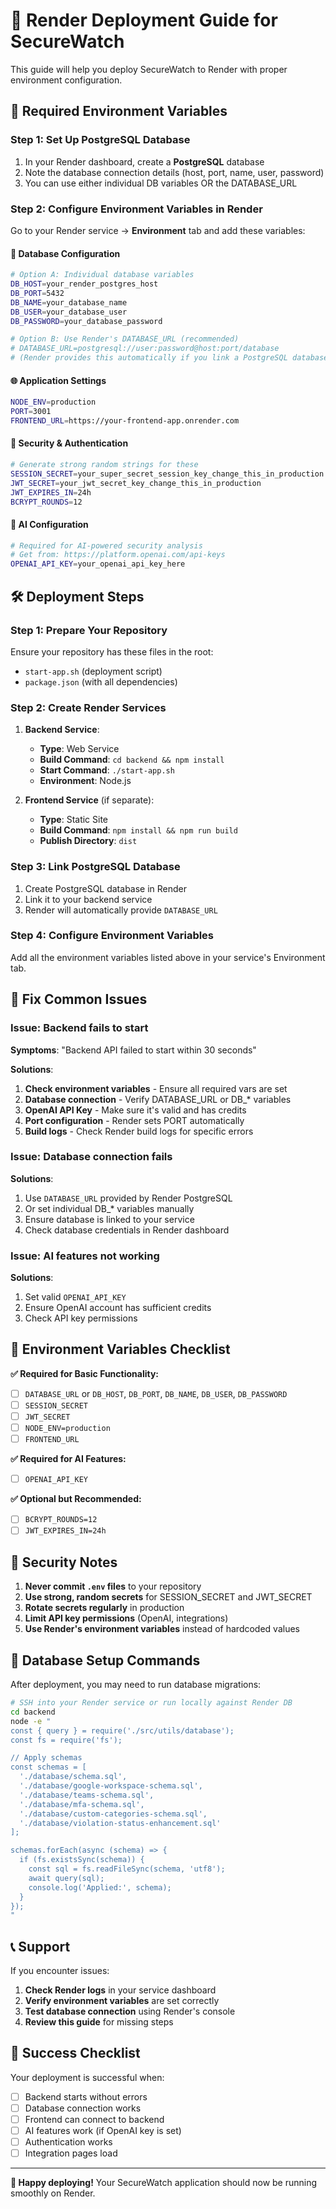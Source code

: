 # 🚀 Render Deployment Guide for SecureWatch

This guide will help you deploy SecureWatch to Render with proper environment configuration.

## 🔧 **Required Environment Variables**

### **Step 1: Set Up PostgreSQL Database**

1. In your Render dashboard, create a **PostgreSQL** database
2. Note the database connection details (host, port, name, user, password)
3. You can use either individual DB variables OR the DATABASE_URL

### **Step 2: Configure Environment Variables in Render**

Go to your Render service → **Environment** tab and add these variables:

#### **🔐 Database Configuration**
```bash
# Option A: Individual database variables
DB_HOST=your_render_postgres_host
DB_PORT=5432
DB_NAME=your_database_name
DB_USER=your_database_user
DB_PASSWORD=your_database_password

# Option B: Use Render's DATABASE_URL (recommended)
# DATABASE_URL=postgresql://user:password@host:port/database
# (Render provides this automatically if you link a PostgreSQL database)
```

#### **🌐 Application Settings**
```bash
NODE_ENV=production
PORT=3001
FRONTEND_URL=https://your-frontend-app.onrender.com
```

#### **🔑 Security & Authentication**
```bash
# Generate strong random strings for these
SESSION_SECRET=your_super_secret_session_key_change_this_in_production
JWT_SECRET=your_jwt_secret_key_change_this_in_production
JWT_EXPIRES_IN=24h
BCRYPT_ROUNDS=12
```

#### **🤖 AI Configuration**
```bash
# Required for AI-powered security analysis
# Get from: https://platform.openai.com/api-keys
OPENAI_API_KEY=your_openai_api_key_here
```

## 🛠️ **Deployment Steps**

### **Step 1: Prepare Your Repository**

Ensure your repository has these files in the root:
- `start-app.sh` (deployment script)
- `package.json` (with all dependencies)

### **Step 2: Create Render Services**

1. **Backend Service**:
   - **Type**: Web Service
   - **Build Command**: `cd backend && npm install`
   - **Start Command**: `./start-app.sh`
   - **Environment**: Node.js

2. **Frontend Service** (if separate):
   - **Type**: Static Site
   - **Build Command**: `npm install && npm run build`
   - **Publish Directory**: `dist`

### **Step 3: Link PostgreSQL Database**

1. Create PostgreSQL database in Render
2. Link it to your backend service
3. Render will automatically provide `DATABASE_URL`

### **Step 4: Configure Environment Variables**

Add all the environment variables listed above in your service's Environment tab.

## 🔧 **Fix Common Issues**

### **Issue: Backend fails to start**

**Symptoms**: "Backend API failed to start within 30 seconds"

**Solutions**:
1. **Check environment variables** - Ensure all required vars are set
2. **Database connection** - Verify DATABASE_URL or DB_* variables
3. **OpenAI API Key** - Make sure it's valid and has credits
4. **Port configuration** - Render sets PORT automatically
5. **Build logs** - Check Render build logs for specific errors

### **Issue: Database connection fails**

**Solutions**:
1. Use `DATABASE_URL` provided by Render PostgreSQL
2. Or set individual DB_* variables manually
3. Ensure database is linked to your service
4. Check database credentials in Render dashboard

### **Issue: AI features not working**

**Solutions**:
1. Set valid `OPENAI_API_KEY`
2. Ensure OpenAI account has sufficient credits
3. Check API key permissions

## 🎯 **Environment Variables Checklist**

**✅ Required for Basic Functionality:**
- [ ] `DATABASE_URL` or `DB_HOST`, `DB_PORT`, `DB_NAME`, `DB_USER`, `DB_PASSWORD`
- [ ] `SESSION_SECRET`
- [ ] `JWT_SECRET`
- [ ] `NODE_ENV=production`
- [ ] `FRONTEND_URL`

**✅ Required for AI Features:**
- [ ] `OPENAI_API_KEY`

**✅ Optional but Recommended:**
- [ ] `BCRYPT_ROUNDS=12`
- [ ] `JWT_EXPIRES_IN=24h`

## 🚨 **Security Notes**

1. **Never commit `.env` files** to your repository
2. **Use strong, random secrets** for SESSION_SECRET and JWT_SECRET
3. **Rotate secrets regularly** in production
4. **Limit API key permissions** (OpenAI, integrations)
5. **Use Render's environment variables** instead of hardcoded values

## 🔄 **Database Setup Commands**

After deployment, you may need to run database migrations:

```bash
# SSH into your Render service or run locally against Render DB
cd backend
node -e "
const { query } = require('./src/utils/database');
const fs = require('fs');

// Apply schemas
const schemas = [
  './database/schema.sql',
  './database/google-workspace-schema.sql',
  './database/teams-schema.sql',
  './database/mfa-schema.sql',
  './database/custom-categories-schema.sql',
  './database/violation-status-enhancement.sql'
];

schemas.forEach(async (schema) => {
  if (fs.existsSync(schema)) {
    const sql = fs.readFileSync(schema, 'utf8');
    await query(sql);
    console.log('Applied:', schema);
  }
});
"
```

## 📞 **Support**

If you encounter issues:

1. **Check Render logs** in your service dashboard
2. **Verify environment variables** are set correctly
3. **Test database connection** using Render's console
4. **Review this guide** for missing steps

## 🎉 **Success Checklist**

Your deployment is successful when:
- [ ] Backend starts without errors
- [ ] Database connection works
- [ ] Frontend can connect to backend
- [ ] AI features work (if OpenAI key is set)
- [ ] Authentication works
- [ ] Integration pages load

---

**🚀 Happy deploying!** Your SecureWatch application should now be running smoothly on Render. 